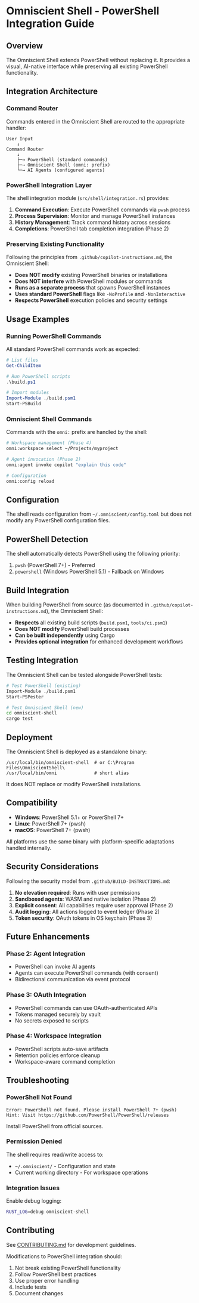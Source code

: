 # Omniscient Shell - PowerShell Integration Guide

## Overview

The Omniscient Shell extends PowerShell without replacing it. It provides a visual, AI-native interface while preserving all existing PowerShell functionality.

## Integration Architecture

### Command Router

Commands entered in the Omniscient Shell are routed to the appropriate handler:

```
User Input
    ↓
Command Router
    ↓
    ├─→ PowerShell (standard commands)
    ├─→ Omniscient Shell (omni: prefix)
    └─→ AI Agents (configured agents)
```

### PowerShell Integration Layer

The shell integration module (`src/shell/integration.rs`) provides:

1. **Command Execution**: Execute PowerShell commands via `pwsh` process
2. **Process Supervision**: Monitor and manage PowerShell instances
3. **History Management**: Track command history across sessions
4. **Completions**: PowerShell tab completion integration (Phase 2)

### Preserving Existing Functionality

Following the principles from `.github/copilot-instructions.md`, the Omniscient Shell:

- **Does NOT modify** existing PowerShell binaries or installations
- **Does NOT interfere** with PowerShell modules or commands
- **Runs as a separate process** that spawns PowerShell instances
- **Uses standard PowerShell** flags like `-NoProfile` and `-NonInteractive`
- **Respects PowerShell** execution policies and security settings

## Usage Examples

### Running PowerShell Commands

All standard PowerShell commands work as expected:

```powershell
# List files
Get-ChildItem

# Run PowerShell scripts
.\build.ps1

# Import modules
Import-Module ./build.psm1
Start-PSBuild
```

### Omniscient Shell Commands

Commands with the `omni:` prefix are handled by the shell:

```bash
# Workspace management (Phase 4)
omni:workspace select ~/Projects/myproject

# Agent invocation (Phase 2)
omni:agent invoke copilot "explain this code"

# Configuration
omni:config reload
```

## Configuration

The shell reads configuration from `~/.omniscient/config.toml` but does not modify any PowerShell configuration files.

## PowerShell Detection

The shell automatically detects PowerShell using the following priority:

1. `pwsh` (PowerShell 7+) - Preferred
2. `powershell` (Windows PowerShell 5.1) - Fallback on Windows

## Build Integration

When building PowerShell from source (as documented in `.github/copilot-instructions.md`), the Omniscient Shell:

- **Respects** all existing build scripts (`build.psm1`, `tools/ci.psm1`)
- **Does NOT modify** PowerShell build processes
- **Can be built independently** using Cargo
- **Provides optional integration** for enhanced development workflows

## Testing Integration

The Omniscient Shell can be tested alongside PowerShell tests:

```bash
# Test PowerShell (existing)
Import-Module ./build.psm1
Start-PSPester

# Test Omniscient Shell (new)
cd omniscient-shell
cargo test
```

## Deployment

The Omniscient Shell is deployed as a standalone binary:

```
/usr/local/bin/omniscient-shell  # or C:\Program Files\OmniscientShell\
/usr/local/bin/omni              # short alias
```

It does NOT replace or modify PowerShell installations.

## Compatibility

- **Windows**: PowerShell 5.1+ or PowerShell 7+
- **Linux**: PowerShell 7+ (pwsh)
- **macOS**: PowerShell 7+ (pwsh)

All platforms use the same binary with platform-specific adaptations handled internally.

## Security Considerations

Following the security model from `.github/BUILD-INSTRUCTIONS.md`:

1. **No elevation required**: Runs with user permissions
2. **Sandboxed agents**: WASM and native isolation (Phase 2)
3. **Explicit consent**: All capabilities require user approval (Phase 2)
4. **Audit logging**: All actions logged to event ledger (Phase 2)
5. **Token security**: OAuth tokens in OS keychain (Phase 3)

## Future Enhancements

### Phase 2: Agent Integration
- PowerShell can invoke AI agents
- Agents can execute PowerShell commands (with consent)
- Bidirectional communication via event protocol

### Phase 3: OAuth Integration
- PowerShell commands can use OAuth-authenticated APIs
- Tokens managed securely by vault
- No secrets exposed to scripts

### Phase 4: Workspace Integration
- PowerShell scripts auto-save artifacts
- Retention policies enforce cleanup
- Workspace-aware command completion

## Troubleshooting

### PowerShell Not Found

```
Error: PowerShell not found. Please install PowerShell 7+ (pwsh)
Hint: Visit https://github.com/PowerShell/PowerShell/releases
```

Install PowerShell from official sources.

### Permission Denied

The shell requires read/write access to:
- `~/.omniscient/` - Configuration and state
- Current working directory - For workspace operations

### Integration Issues

Enable debug logging:
```bash
RUST_LOG=debug omniscient-shell
```

## Contributing

See [CONTRIBUTING.md](../.github/CONTRIBUTING.md) for development guidelines.

Modifications to PowerShell integration should:
1. Not break existing PowerShell functionality
2. Follow PowerShell best practices
3. Use proper error handling
4. Include tests
5. Document changes
